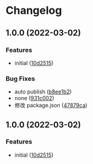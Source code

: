 # Changelog

## 1.0.0 (2022-03-02)


### Features

* initial ([10d2515](https://github.com/fengsi-io/nuxt-winston-loki/commit/10d2515b3adaac918028259d5e48ba2b88a4a743))


### Bug Fixes

* auto publish ([b8ee1b2](https://github.com/fengsi-io/nuxt-winston-loki/commit/b8ee1b2bae10693d91d13d6ae95580587b4106e8))
* none ([931c002](https://github.com/fengsi-io/nuxt-winston-loki/commit/931c00207ed03a70bd521b01549dcab0582b3e35))
* 修改 package.json ([47879ca](https://github.com/fengsi-io/nuxt-winston-loki/commit/47879cae149085a992a75d888f4c1096f4b4703a))

## 1.0.0 (2022-03-02)


### Features

* initial ([10d2515](https://github.com/fengsi-io/nuxt-winston-loki/commit/10d2515b3adaac918028259d5e48ba2b88a4a743))
